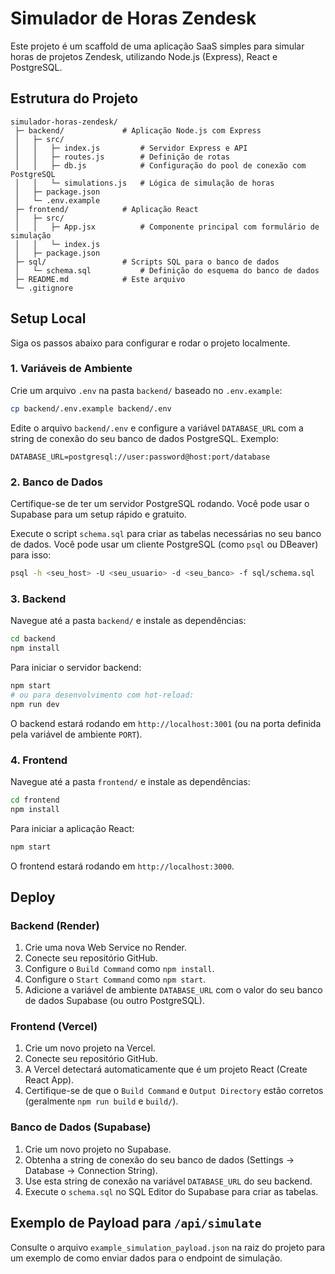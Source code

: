 # Simulador de Horas Zendesk

Este projeto é um scaffold de uma aplicação SaaS simples para simular horas de projetos Zendesk, utilizando Node.js (Express), React e PostgreSQL.

## Estrutura do Projeto

```
simulador-horas-zendesk/
 ├─ backend/             # Aplicação Node.js com Express
 │   ├─ src/
 │   │   ├─ index.js         # Servidor Express e API
 │   │   ├─ routes.js        # Definição de rotas
 │   │   ├─ db.js            # Configuração do pool de conexão com PostgreSQL
 │   │   └─ simulations.js   # Lógica de simulação de horas
 │   ├─ package.json
 │   └─ .env.example
 ├─ frontend/            # Aplicação React
 │   ├─ src/
 │   │   ├─ App.jsx          # Componente principal com formulário de simulação
 │   │   └─ index.js
 │   ├─ package.json
 ├─ sql/                 # Scripts SQL para o banco de dados
 │   └─ schema.sql           # Definição do esquema do banco de dados
 ├─ README.md            # Este arquivo
 └─ .gitignore
```

## Setup Local

Siga os passos abaixo para configurar e rodar o projeto localmente.

### 1. Variáveis de Ambiente

Crie um arquivo `.env` na pasta `backend/` baseado no `.env.example`:

```bash
cp backend/.env.example backend/.env
```

Edite o arquivo `backend/.env` e configure a variável `DATABASE_URL` com a string de conexão do seu banco de dados PostgreSQL. Exemplo:

```
DATABASE_URL=postgresql://user:password@host:port/database
```

### 2. Banco de Dados

Certifique-se de ter um servidor PostgreSQL rodando. Você pode usar o Supabase para um setup rápido e gratuito.

Execute o script `schema.sql` para criar as tabelas necessárias no seu banco de dados. Você pode usar um cliente PostgreSQL (como `psql` ou DBeaver) para isso:

```bash
psql -h <seu_host> -U <seu_usuario> -d <seu_banco> -f sql/schema.sql
```

### 3. Backend

Navegue até a pasta `backend/` e instale as dependências:

```bash
cd backend
npm install
```

Para iniciar o servidor backend:

```bash
npm start
# ou para desenvolvimento com hot-reload:
npm run dev
```

O backend estará rodando em `http://localhost:3001` (ou na porta definida pela variável de ambiente `PORT`).

### 4. Frontend

Navegue até a pasta `frontend/` e instale as dependências:

```bash
cd frontend
npm install
```

Para iniciar a aplicação React:

```bash
npm start
```

O frontend estará rodando em `http://localhost:3000`.

## Deploy

### Backend (Render)

1. Crie uma nova Web Service no Render.
2. Conecte seu repositório GitHub.
3. Configure o `Build Command` como `npm install`.
4. Configure o `Start Command` como `npm start`.
5. Adicione a variável de ambiente `DATABASE_URL` com o valor do seu banco de dados Supabase (ou outro PostgreSQL).

### Frontend (Vercel)

1. Crie um novo projeto na Vercel.
2. Conecte seu repositório GitHub.
3. A Vercel detectará automaticamente que é um projeto React (Create React App).
4. Certifique-se de que o `Build Command` e `Output Directory` estão corretos (geralmente `npm run build` e `build/`).

### Banco de Dados (Supabase)

1. Crie um novo projeto no Supabase.
2. Obtenha a string de conexão do seu banco de dados (Settings -> Database -> Connection String).
3. Use esta string de conexão na variável `DATABASE_URL` do seu backend.
4. Execute o `schema.sql` no SQL Editor do Supabase para criar as tabelas.

## Exemplo de Payload para `/api/simulate`

Consulte o arquivo `example_simulation_payload.json` na raiz do projeto para um exemplo de como enviar dados para o endpoint de simulação.
